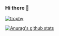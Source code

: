 ### Hi there 👋

[![trophy](https://github-profile-trophy.vercel.app/?username=deniscsz&rank=SECRET,S,SS,SSS,A,AA,AAA,B&column=4&margin-w=15&margin-h=15)](https://github.com/ryo-ma/github-profile-trophy)

[![Anurag's github stats](https://github-readme-stats.vercel.app/api?username=deniscsz)](https://github.com/deniscsz)
